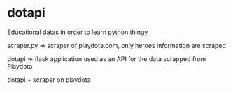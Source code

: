 dotapi
======

Educational datas in order to learn python thingy

scraper.py => scraper of playdota.com, only heroes information are scraped

dotapi => flask application used as an API for the data scrapped from Playdota

dotapi + scraper on playdota
